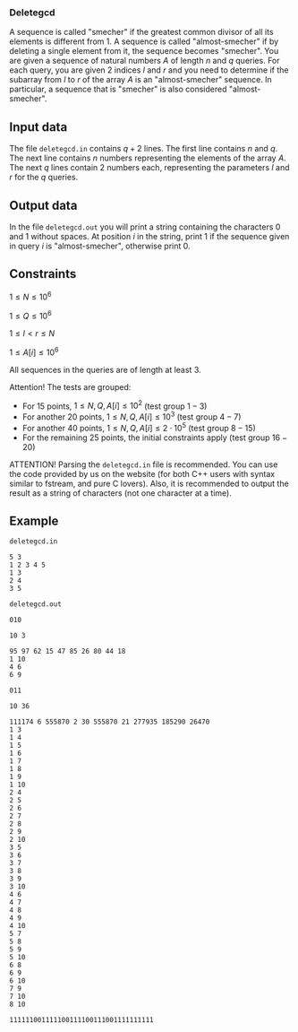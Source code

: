 ### Deletegcd

A sequence is called "smecher" if the greatest common divisor of all its elements is different from $1$. A sequence is called "almost-smecher" if by deleting a single element from it, the sequence becomes "smecher". You are given a sequence of natural numbers $A$ of length $n$ and $q$ queries. For each query, you are given $2$ indices $l$ and $r$ and you need to determine if the subarray from $l$ to $r$ of the array $A$ is an "almost-smecher" sequence. In particular, a sequence that is "smecher" is also considered "almost-smecher".

## Input data

The file `deletegcd.in` contains $q+2$ lines. The first line contains $n$ and $q$. The next line contains $n$ numbers representing the elements of the array $A$. The next $q$ lines contain $2$ numbers each, representing the parameters $l$ and $r$ for the $q$ queries.

## Output data

In the file `deletegcd.out` you will print a string containing the characters $0$ and $1$ without spaces. At position $i$ in the string, print $1$ if the sequence given in query $i$ is "almost-smecher", otherwise print $0$.

## Constraints

$1 \leq N \leq 10^6$

$1 \leq Q \leq 10^6$

$1 \leq l < r \leq N$

$1 \leq A[i] \leq 10^6$

All sequences in the queries are of length at least $3$.

Attention! The tests are grouped:
- For $15$ points, $1 \leq N, Q, A[i] \leq 10^2$ (test group $1-3$)
- For another $20$ points, $1 \leq N, Q, A[i] \leq 10^3$ (test group $4-7$)
- For another $40$ points, $1 \leq N, Q, A[i] \leq 2 \cdot 10^5$ (test group $8-15$)
- For the remaining $25$ points, the initial constraints apply (test group $16-20$)

ATTENTION! Parsing the `deletegcd.in` file is recommended. You can use the code provided by us on the website (for both C++ users with syntax similar to fstream, and pure C lovers). Also, it is recommended to output the result as a string of characters (not one character at a time).

## Example

`deletegcd.in`
```
5 3
1 2 3 4 5
1 3
2 4
3 5
```

`deletegcd.out`
```
010
```

`10 3`
```
95 97 62 15 47 85 26 80 44 18
1 10
4 6
6 9
```

`011`

`10 36`
```
111174 6 555870 2 30 555870 21 277935 185290 26470
1 3
1 4
1 5
1 6
1 7
1 8
1 9
1 10
2 4
2 5
2 6
2 7
2 8
2 9
2 10
3 5
3 6
3 7
3 8
3 9
3 10
4 6
4 7
4 8
4 9
4 10
5 7
5 8
5 9
5 10
6 8
6 9
6 10
7 9
7 10
8 10
```

`111111001111100111100111001111111111`
